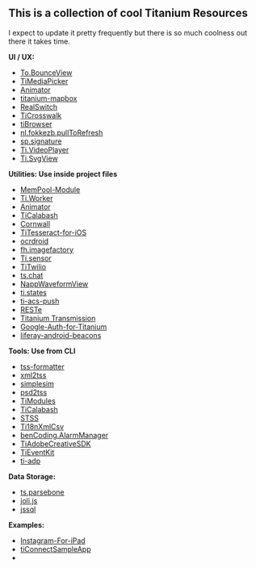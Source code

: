 ## **This is a collection of cool Titanium Resources**

I expect to update it pretty frequently but there is so much coolness out there it takes time.

**UI / UX:**
* [To.BounceView](https://github.com/Topener/To.BounceView)
* [TiMediaPicker](https://github.com/lowb1rd/TiMediaPicker)
* [Animator](https://github.com/raulriera/Animator)
* [titanium-mapbox](https://github.com/adampax/titanium-mapbox)
* [RealSwitch](https://github.com/dbankier/RealSwitch)
* [TiCrosswalk](https://github.com/UniversalAvenue/TiCrosswalk)
* [tiBrowser](https://github.com/jdanthinne/tiBrowser)
* [nl.fokkezb.pullToRefresh](https://github.com/FokkeZB/nl.fokkezb.pullToRefresh
)
* [sp.signature](https://github.com/tzmartin/sp.signature)
* [Ti.VideoPlayer](https://github.com/CaffeinaLab/Ti.VideoPlayer)
* [Ti.SvgView](https://github.com/GeraudBourdin/Ti.SvgView)


**Utilities: Use inside project files**
* [MemPool-Module](https://github.com/raulriera/MemPool-Module)
* [Ti.Worker](https://github.com/appcelerator-modules/ti.worker)
* [Animator](https://github.com/raulriera/Animator)
* [TiCalabash](https://github.com/appersonlabs/TiCalabash)
* [Cornwall](https://github.com/dbankier/Cornwall)
* [TiTesseract-for-iOS](https://github.com/stumsky/TiTesseract-for-iOS)
* [ocrdroid](https://github.com/juancgarcia/ocrdroid)
* [fh.imagefactory](https://github.com/freshheads/fh.imagefactory)
* [Ti.sensor](https://github.com/GeraudBourdin/Ti.sensor)
* [TiTwilio](https://github.com/yagitoshiro/TiTwilio)
* [ts.chat](https://github.com/TheSmiths-Widgets/ts.chat)
* [NappWaveformView](https://github.com/viezel/NappWaveformView)
* [ti.states](https://github.com/mpociot/ti.states)
* [ti-acs-push](https://github.com/stereoket/ti-acs-push)
* [RESTe](https://github.com/jasonkneen/RESTe)
* [Titanium Transmission](https://github.com/b-alidra/titanium-transmission)
* [Google-Auth-for-Titanium](https://github.com/ejci/Google-Auth-for-Titanium)
* [liferay-android-beacons](https://github.com/jamesfalkner/liferay-android-beacons)

**Tools: Use from CLI**
* [tss-formatter](https://github.com/k0sukey/tss-formatter)
* [xml2tss](https://github.com/dbankier/xml2tss) 
* [simplesim](https://github.com/skypanther/simplesim)
* [psd2tss](https://github.com/mpociot/psd2tss)
* [TiModules](https://github.com/dbankier/timodules)
* [TiCalabash](https://github.com/appersonlabs/TiCalabash)
* [STSS](https://github.com/RonaldTreur/STSS)
* [Ti18nXmlCsv](https://github.com/CaffeinaLab/Ti18nXmlCsv)
* [benCoding.AlarmManager](https://github.com/benbahrenburg/) 
* [TiAdobeCreativeSDK](https://github.com/kosso/TiAdobeCreativeSDK)
* [TiEventKit](https://github.com/Nyvra/TiEventKit)
* [ti-adp](https://github.com/jeffbonnes/ti-adp)

**Data Storage:**
* [ts.parsebone](https://github.com/TheSmiths-Widgets/ts.parsebone)
* [joli.js](https://github.com/xavierlacot/joli.js)
* [jssql](https://github.com/ricardoalcocer/jssql)

**Examples:**
* [Instagram-For-iPad](https://github.com/raulriera/Instagram-For-iPad)
* [tiConnectSampleApp](https://github.com/aaronksaunders/tiConnectSampleApp)
* 


